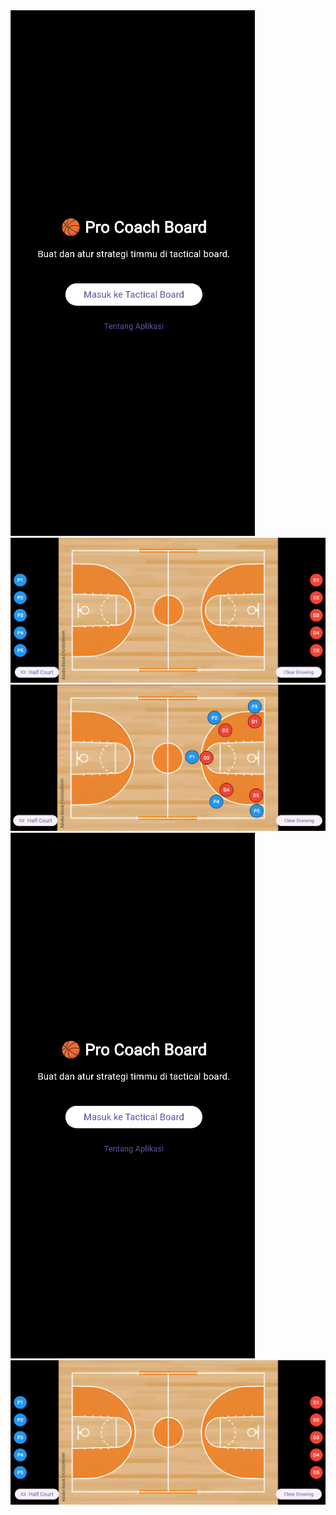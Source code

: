 <img src="assets/ss/1.png"/>
<img src="assets/ss/2.png"/>
<img src="assets/ss/3.png"/>
<img src="assets/ss/4.png"/>
<img src="assets/ss/5.png"/>

